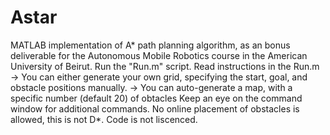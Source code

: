 # Astar
MATLAB implementation of A* path planning algorithm, as an bonus deliverable for the Autonomous Mobile Robotics course in the American University of Beirut.
Run the "Run.m" script.
Read instructions in the Run.m
-> You can either generate your own grid, specifying the start, goal, and obstacle positions manually.
-> You can auto-generate a map, with a specific number (default 20) of obtacles
Keep an eye on the command window for additional commands.
No online placement of obstacles is allowed, this is not D*.
Code is not liscenced. 

